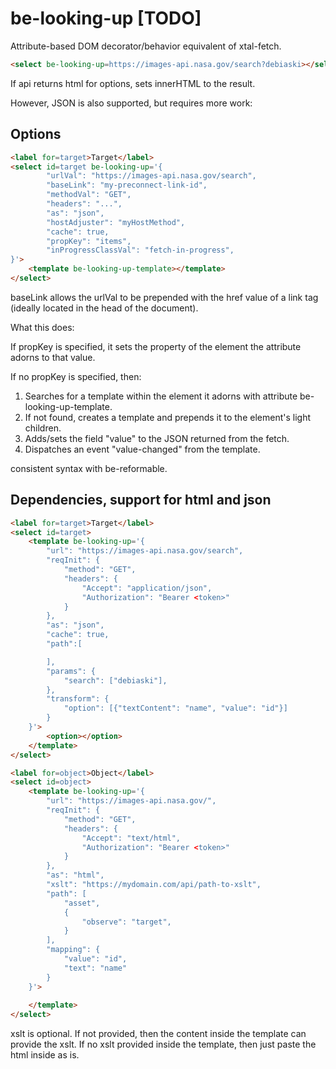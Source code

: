 # be-looking-up [TODO]

Attribute-based DOM decorator/behavior equivalent of xtal-fetch.

```html
<select be-looking-up=https://images-api.nasa.gov/search?debiaski></select>
```

If api returns html for options, sets innerHTML to the result.  

However, JSON is also supported, but requires more work:

## Options

```html
<label for=target>Target</label>
<select id=target be-looking-up='{
        "urlVal": "https://images-api.nasa.gov/search",
        "baseLink": "my-preconnect-link-id",
        "methodVal": "GET",
        "headers": "...",
        "as": "json",
        "hostAdjuster": "myHostMethod",
        "cache": true,
        "propKey": "items",
        "inProgressClassVal": "fetch-in-progress",
}'>
    <template be-looking-up-template></template>
</select>
```

baseLink allows the urlVal to be prepended with the href value of a link tag (ideally located in the head of the document). 

What this does:

If propKey is specified, it sets the property of the element the attribute adorns to that value.

If no propKey is specified, then:

1.  Searches for a template within the element it adorns with attribute be-looking-up-template.
2.  If not found, creates a template and prepends it to the element's light children.
3.  Adds/sets the field "value" to the JSON returned from the fetch.
4.  Dispatches an event "value-changed" from the template.



consistent syntax with be-reformable.

## Dependencies, support for html and json

```html
<label for=target>Target</label>
<select id=target>
    <template be-looking-up='{
        "url": "https://images-api.nasa.gov/search",
        "reqInit": {
            "method": "GET",
            "headers": {
                "Accept": "application/json",
                "Authorization": "Bearer <token>"
            }
        },
        "as": "json",
        "cache": true,
        "path":[

        ],
        "params": {
            "search": ["debiaski"],
        },
        "transform": {
            "option": [{"textContent": "name", "value": "id"}]
        }
    }'>
        <option></option>
    </template>
</select>

<label for=object>Object</label>
<select id=object>
    <template be-looking-up='{
        "url": "https://images-api.nasa.gov/",
        "reqInit": {
            "method": "GET",
            "headers": {
                "Accept": "text/html",
                "Authorization": "Bearer <token>"
            }
        },
        "as": "html",
        "xslt": "https://mydomain.com/api/path-to-xslt",
        "path": [
            "asset",
            {
                "observe": "target",
            }
        ],
        "mapping": {
            "value": "id",
            "text": "name"
        }
    }'>
        
    </template>
</select>
```

xslt is optional.  If not provided, then the content inside the template can provide the xslt.  If no xslt provided inside the template, then just paste the html inside as is.

